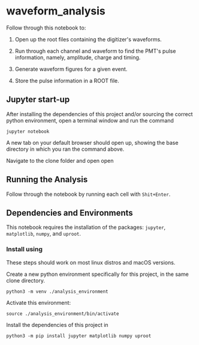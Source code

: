 # waveform_analysis

Follow through this notebook to:

1. Open up the root files containing the digitizer's waveforms.

2. Run through each channel and waveform to find the PMT's pulse information, namely, amplitude, charge and timing. 

3. Generate waveform figures for a given event.

4. Store the pulse information in a ROOT file.


## Jupyter start-up

After installing the dependencies of this project and/or sourcing the correct python environment, open a terminal window and run the command

```jupyter notebook```

A new tab on your default browser should open up, showing the base directory in which you ran the command above. 

Navigate to the clone folder and open open 

## Running the Analysis

Follow through the notebook by running each cell with ```Shit+Enter```.


## Dependencies and Environments

This notebook requires the installation of the packages: ```jupyter```, ```matplotlib```, ```numpy```, and ```uproot```.


### Install using

These steps should work on most linux distros and macOS versions.

Create a new python environment specifically for this project, in the same clone directory. 

```python3 -m venv ./analysis_environment```

Activate this environment:

```source ./analysis_environment/bin/activate```

Install the dependencies of this project in 

```python3 -m pip install jupyter matplotlib numpy uproot```